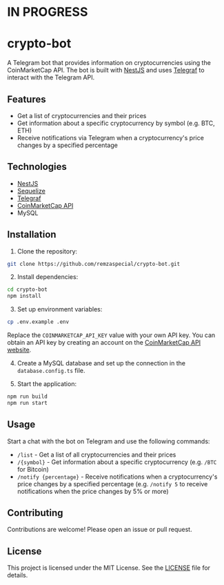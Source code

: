 # IN PROGRESS
# crypto-bot

A Telegram bot that provides information on cryptocurrencies using the CoinMarketCap API. The bot is built with [NestJS](https://nestjs.com/) and uses [Telegraf](https://telegraf.js.org/) to interact with the Telegram API.

## Features

- Get a list of cryptocurrencies and their prices
- Get information about a specific cryptocurrency by symbol (e.g. BTC, ETH)
- Receive notifications via Telegram when a cryptocurrency's price changes by a specified percentage

## Technologies

- [NestJS](https://nestjs.com/)
- [Sequelize](https://sequelize.org/)
- [Telegraf](https://telegraf.js.org/)
- [CoinMarketCap API](https://coinmarketcap.com/api/)
- MySQL

## Installation

1. Clone the repository:

```bash
git clone https://github.com/remzaspecial/crypto-bot.git
```

2. Install dependencies:

```bash
cd crypto-bot
npm install
```

3. Set up environment variables:

```bash
cp .env.example .env
```

Replace the `COINMARKETCAP_API_KEY` value with your own API key. You can obtain an API key by creating an account on the [CoinMarketCap API website](https://coinmarketcap.com/api/).

4. Create a MySQL database and set up the connection in the `database.config.ts` file.

5. Start the application:

```bash
npm run build
npm run start
```

## Usage

Start a chat with the bot on Telegram and use the following commands:

- `/list` - Get a list of all cryptocurrencies and their prices
- `/{symbol}` - Get information about a specific cryptocurrency (e.g. `/BTC` for Bitcoin)
- `/notify {percentage}` - Receive notifications when a cryptocurrency's price changes by a specified percentage (e.g. `/notify 5` to receive notifications when the price changes by 5% or more)

## Contributing

Contributions are welcome! Please open an issue or pull request.

## License

This project is licensed under the MIT License. See the [LICENSE](LICENSE) file for details.